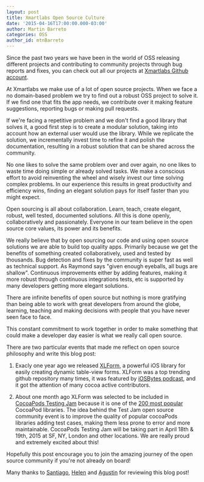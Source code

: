 ```yaml
---
layout: post
title: Xmartlabs Open Source Culture
date: '2015-04-16T17:00:00.000-03:00'
author: Martin Barreto
categories: OSS
author_id: mtnBarreto
---
```


Since the past two years we have been in the world of OSS releasing different projects and contributing to community projects through bug reports and fixes, you can check out all our projects at [Xmartlabs Github account](https://github.com/xmartlabs?utf8=%E2%9C%93&query=+only%3Asources+).

At Xmartlabs we make use of a lot of open source projects. When we face a no domain-based problem we try to find out a robust OSS project to solve it. If we find one that fits the app needs, we contribute over it making feature suggestions, reporting bugs or making pull requests.

If we're facing a repetitive problem and we don't find a good library that solves it, a good first step is to create a modular solution, taking into account how an external user would use the library. While we replicate the solution, we incrementally invest time to refine it and polish the documentation, resulting in a robust solution that can be shared across the community.

No one likes to solve the same problem over and over again, no one likes to waste time doing simple or already solved tasks. We make a conscious effort to avoid reinventing the wheel and wisely invest our time solving complex problems. In our experience this results in great productivity and efficiency wins, finding an elegant solution pays for itself faster than you might expect.

Open sourcing is all about collaboration. Learn, teach, create elegant, robust, well tested, documented solutions. All this is done openly, collaboratively and passionately. Everyone in our team believe in the open source core values, its power and its benefits.

We really believe that by open sourcing our code and using open source solutions we are able to build top quality apps. Primarily because we get the benefits of something created collaboratively, used and tested by thousands. Bug detection and fixes by the community is super fast as well as technical support. As Raymond says "given enough eyeballs, all bugs are shallow". Continuous improvements either by adding features, making it more robust through continuous integrations tests, etc is supported by many developers getting more elegant solutions.

There are infinite benefits of open source but nothing is more gratifying than being able to work with great developers from around the globe, learning, teaching and making decisions with people that you have never seen face to face.

This constant commitment to work together in order to make something that could make a developer day easier is what we really call open source.


There are two particular events that made me reflect on open source philosophy and write this blog post:

1. Exacly one year ago we released [XLForm](https://github.com/xmartlabs/XLForm), a powerful iOS library for easily creating dynamic table-view forms. XLForm was a top trending github repository many times, it was featured by [iOSBytes podcast](https://iosbytes.codeschool.com/episodes/16-episode-16-april-17-2014/stories/118-xlform), and it got the attention of many cocoa active contributors.

2. About one month ago XLForm was selected to be included in [CocoaPods Testing Jam](https://blog.cocoapods.org/Test-Jammin/) because it is one of the [200 most popular](https://github.com/CocoaPods/search.cocoapods.org/blob/master/lib/models/pod.rb#L43-L56) CocoaPod libraries. The idea behind the Test Jam open source community event is to improve the quality of popular cocoaPods libraries adding test cases, making them less prone to error and more maintainable. CocoaPods Testing Jam will be taking part in April 18th & 19th, 2015 at SF, NY, London and other locations. We are really proud and extremely excited about this!

Hopefully this post encourage you to join the amazing journey of the open source community if you're not already on board!

Many thanks to [Santiago](https://twitter.com/bryant1410), [Helen](https://github.com/HelOlhausen) and [Agustin](https://twitter.com/awstinh) for reviewing this blog post!
